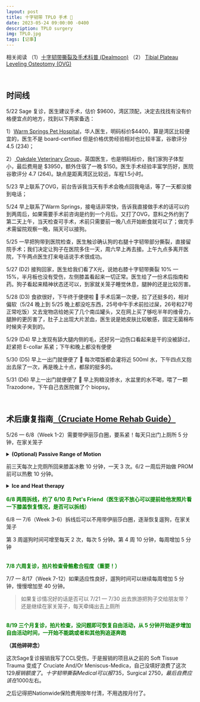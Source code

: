 ```yaml
---
layout: post
title: 十字韧带 TPLO 手术 🐶
date: 2023-05-24 09:00:00 -0400
description: TPLO surgery
img: TPLO.jpg
tags: [记事]
---
```



相关阅读 （1）<a href="https://www.dealmoon.com/guide/962259" target="_blank">十字韧带撕裂及手术科普 (Dealmoon)</a>
（2） <a href="https://www.oakdaleveterinarygroup.com/services/orthopedic-referrals/tibial-plateau-leveling-osteotomy-tplo" target="_blank">Tibial Plateau Leveling Osteotomy (OVG)</a>


<br>

## 时间线


5/22 Sage 复诊，医生建议手术，估价 $9600，湾区顶配，决定去找找有没有价格便宜点的地方，找到以下两家备选：

1）<a href="http://www.warmspringspet.com/prices-1" target="_blank">Warm Springs Pet Hospital</a>，华人医生，明码标价$4400，算是湾区比较便宜的，医生不是 board-certified 但是价格优势经验相对也比较丰富，谷歌评分 4.5 (234)；


2）<a href="https://www.oakdaleveterinarygroup.com/services/orthopedic-referrals/tibial-plateau-leveling-osteotomy-tplo" target="_blank"> Oakdale Veterinary Group</a>，英国医生，也是明码标价，我们家狗子体型小，最后费用是 $3950，额外住宿了一晚 $150。医生手术经验丰富学历好，医院谷歌评分 4.7 (264)。缺点是距离湾区比较远，车程1.5小时。

5/23 早上联系了OVG，前台告诉我当天有手术会晚点回我电话，等了一天都没接到电话；

5/24 早上联系了Warm Springs，接电话非常快，告诉我直接做手术的话可以约到两周后，如果需要手术前咨询是约到一个月后。又打了OVG，意料之外约到了第二天上午，当天检查可手术，术前只需要前一晚八点开始断食就可以了；做完手术需留院观察一晚，隔天可以接狗。


5/25 一早把狗带到医院检查，医生触诊确认狗的右腿十字韧带部分撕裂，直接留院手术；我们决定让狗子在医院多住一天，周六早上再去接。上午九点多离开医院，下午两点医生打来电话说手术很成功。

5/27 (D2) 接狗回家，医生给我们看了X光，说她右膝十字韧带撕裂 10% — 15%，半月板也没有受伤，左侧膝盖看起来一切正常。医生给了一份术后指南和药。狗子看起来精神状态还可以，到家就关笼子睡觉休息，腿肿的还是比较厉害。

5/28 (D3) 食欲很好，下午终于便便啦 💩 手术后第一次便，拉了还挺多的，相对偏软（5/24 晚上到 5/25 晚上都没吃东西，25号中午手术前拉过屎，26号和27号正常吃饭）又去宠物店给她买了几个南瓜罐头，又在网上买了够吃半年的维骨力，腿肿的更厉害了，肚子上出现大片淤血，医生说是她皮肤比较敏感，固定无菌棉布时候夹子夹到的。

5/29 (D4) 早上发现有舔大腿内侧的毛，还好另一边伤口看起来是干的没被舔过，赶紧把 E-collar 系紧；下午和晚上都没有便便

5/30 (D5) 早上一出门就便便了 💩 每次喂饭都会灌将近 500ml 水，下午四点又抱出去尿了一次，再是晚上十点，都尿的挺多的。

5/31 (D6) 早上一出门就便便了 💩 早上狗粮没掺水，水盆里的水不喝，喂了一颗 Trazodone，下午自己去医院做了个 biopsy。



<br>

## 术后康复指南<a href="{{ site.url }}{{ site.baseurl }}/assets/file/CruciateHomeRehabGuide.pdf" target="_blank">（Cruciate Home Rehab Guide）</a>


5/26 — 6/8（Week 1-2）需要带伊丽莎白圈，要系紧！每天只出门上厕所 5 分钟，在家关笼子

<details> 
<summary><b>(Optional) Passive Range of Motion </b></summary>
<ul>
Lay pet on their side with surgical limb up. Flex and extend the joints of the affected limb gently to resistance. Gently support the knee to prevent twisting or rotation of the limb. Repeat 2 to 3 times daily or allot 10 to 15 repetitions.
PROM should not cause pain, discomfort or negative reaction.
</ul>
</details>

前三天每次上完厕所回来膝盖冰敷 10 分钟，一天 3 次。6/2 一周后开始做 PROM 前可以热敷 10 分钟。

<details> 
<summary><b>Ice and Heat therapy</b></summary>
<ul>
<b>Use ice packs after walks and PROM for the first 3 to 4 days after surgery</b>
(Drugstore packs, crushed ice in a Ziploc bag, or frozen peas or corn can be used. Ice around as much of the circumference of the knee as possible. While a paper or thin towel can be used to absorb moisture from the ice pack, a thick towel may prevent icing from being effective) <b>Ice for 10-15 minutes per session.</b><br><br>
<b>Use heat packs prior to PROM after initial 3 to 4 days</b>
(Drugstore packs or socks filled with uncooked rice heated in a microwave work well. Test pack on your wrist first. If it is too hot for your skin, it is too hot for your dog. Insulate the heat pack with a thin cloth) <b>Use for 10 minutes per session.</b><br>
</ul>
</details>

<br>
<span style="color:green"><b>6/8 两周拆线，约了 6/10 去 Pet's Friend（医生说不放心可以提前给他发照片看一下膝盖恢复情况，是否可以拆线）</b></span>

6/8 — 7/6（Week 3-6）拆线后可以不用带伊丽莎白圈，逐渐恢复遛狗，在家关笼子

第 3 周遛狗时间可增至每天 2 次，每次 5 分钟。第 4 周 10 分钟，每周增加 5 分钟

<br>
<span style="color:green"><b>7/8 六周复诊，拍片检查骨骼愈合程度（重要！）</b></span>


7/7 — 8/17（Week 7-12）如果适应性良好，遛狗时间可以继续每周增加 5 分钟，慢慢增加至 40 分钟。

> 如果复诊情况好的话是否可以 7/21 — 7/30 出去旅游把狗子交给朋友带？还是继续在家关笼子，每天牵绳出去上厕所

<br>
<span style="color:green"><b>8/19 三个月复诊，拍片检查，没问题即可恢复自由活动，从 5 分钟开始逐步增加自由活动时间，一开始不能跳或者和其他狗追逐奔跑</b> </span>


<br>

<b>（其他碎碎念）</b>


这次Sage复诊报销我写了CCL受伤，于是报销的项目从之前的 Soft Tissue Trauma 变成了 Cruciate And/Or Meniscus-Medica，自己没填好浪费了这次$129报销额度了。十字韧带撕裂 Medical可以报$735，Surgical $2750，最后自费应该在$1000左右。

之后记得把Nationwide保险费用按年付清，不用选按月付了。

